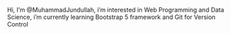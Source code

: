 Hi, I’m @MuhammadJundullah, i’m interested in Web Programming and Data Science, i’m currently learning Bootstrap 5 framework and Git for Version Control


<!---
MuhammadJundullah/MuhammadJundullah is a ✨ special ✨ repository because its `README.md` (this file) appears on your GitHub profile.
You can click the Preview link to take a look at your changes.
--->

